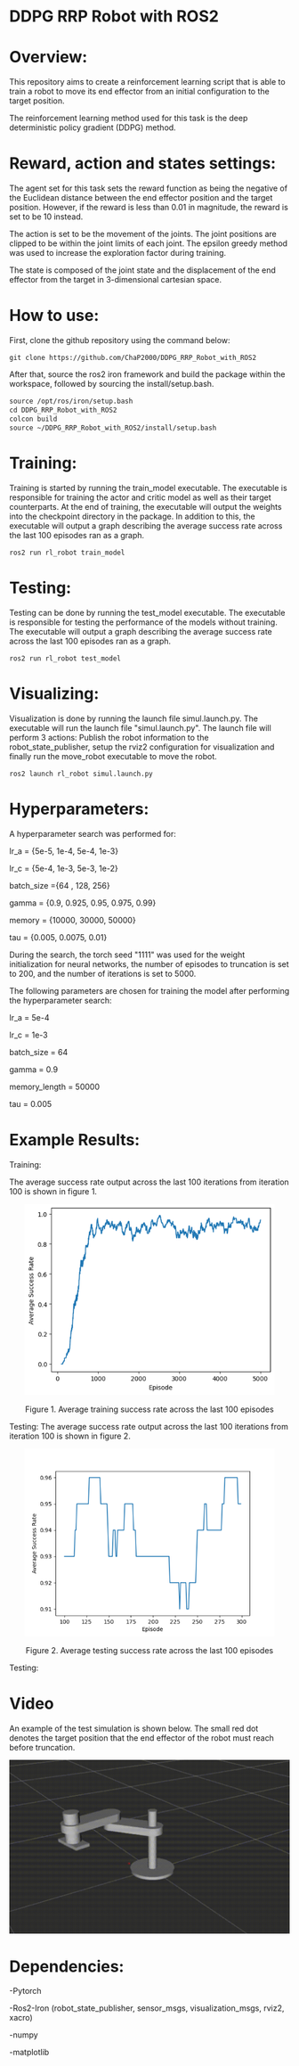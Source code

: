 # DDPG RRP Robot with ROS2
# Overview:

This repository aims to create a reinforcement learning script that is able to train a robot to move its end effector from an initial configuration to the target position.

The reinforcement learning method used for this task is the deep deterministic policy gradient (DDPG) method.

# Reward, action and states settings:

The agent set for this task sets the reward function as being the negative of the Euclidean distance between the end effector position and the target position. However, if the reward is less than 0.01 in magnitude, the reward is set to be 10 instead.

The action is set to be the movement of the joints. The joint positions are clipped to be within the joint limits of each joint. The epsilon greedy method was used to increase the exploration factor during training.

The state is composed of the joint state and the displacement of the end effector from the target in 3-dimensional cartesian space.

# How to use:

First, clone the github repository using the command below:

```shell
git clone https://github.com/ChaP2000/DDPG_RRP_Robot_with_ROS2
```

After that, source the ros2 iron framework and build the package within the workspace, followed by sourcing the install/setup.bash.

```shell
source /opt/ros/iron/setup.bash
cd DDPG_RRP_Robot_with_ROS2
colcon build
source ~/DDPG_RRP_Robot_with_ROS2/install/setup.bash
```

# Training:

Training is started by running the train_model executable. The executable is responsible for training the actor and critic model as well as their target counterparts. At the end of training, the executable will output the weights into the checkpoint directory in the package. In addition to this, the executable will output a graph describing the average success rate across the last 100 episodes ran as a graph.

```shell
ros2 run rl_robot train_model
```

# Testing:

Testing can be done by running the test_model executable. The executable is responsible for testing the performance of the models without training. The executable will output a graph describing the average success rate across the last 100 episodes ran as a graph.

```shell
ros2 run rl_robot test_model
```

# Visualizing:

Visualization is done by running the launch file simul.launch.py. The executable will run the launch file "simul.launch.py". The launch file will perform 3 actions: Publish the robot information to the robot_state_publisher, setup the rviz2 configuration for visualization and finally run the move_robot executable to move the robot. 

```shell
ros2 launch rl_robot simul.launch.py
```

# Hyperparameters:

A hyperparameter search was performed for:

lr_a = {5e-5, 1e-4, 5e-4, 1e-3}

lr_c = {5e-4, 1e-3, 5e-3, 1e-2}

batch_size ={64 , 128, 256}

gamma = {0.9, 0.925, 0.95, 0.975, 0.99}

memory = {10000, 30000, 50000}

tau = {0.005, 0.0075, 0.01}

During the search, the torch seed "1111" was used for the weight initialization for neural networks, the number of episodes to truncation is set to 200, and the number of iterations is set to 5000.

The following parameters are chosen for training the model after performing the hyperparameter search:

lr_a = 5e-4

lr_c = 1e-3

batch_size = 64

gamma = 0.9

memory_length = 50000

tau = 0.005

# Example Results:

Training:

The average success rate output across the last 100 iterations from iteration 100 is shown in figure 1.
<p align="center">
  <img src="results/success_avg.png" width="450">
</p>
<center>Figure 1. Average training success rate across the last 100 episodes</center>

Testing:
The average success rate output across the last 100 iterations from iteration 100 is shown in figure 2.
<p align="center">
  <img src="results/success_avg_test.png" width="450">
</p>
<center>Figure 2. Average testing success rate across the last 100 episodes</center>

Testing:

# Video
An example of the test simulation is shown below. The small red dot denotes the target position that the end effector of the robot must reach before truncation.

![demo](results/rviz2_simulation.gif)


# Dependencies:

-Pytorch

-Ros2-Iron (robot_state_publisher, sensor_msgs, visualization_msgs, rviz2, xacro)

-numpy

-matplotlib